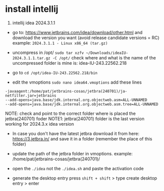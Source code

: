 # install intellij

1. intellij idea 2024.3.1.1
- go to: https://www.jetbrains.com/idea/download/other.html and download the version you want (avoid release candidate versions = RC)
example: `2024.3.1.1 - Linux x86_64 (tar.gz)`
- uncompress in /opt/
  `sudo tar xzfv ~/Downloads/ideaIU-2024.3.1.1.tar.gz -C /opt/`
 check where and what is the name of the uncompressed folder is
mine is: idea-IU-243.22562.218 

- go to `cd /opt/idea-IU-243.22562.218/bin`
- edit the vmoptions `sudo nano idea64.vmoptions`
add these lines
```
-javaagent:/home/pat/jetbrains-cosas/jetbra(240701)/ja-netfilter.jar=jetbrains
--add-opens=java.base/jdk.internal.org.objectweb.asm=ALL-UNNAMED
--add-opens=java.base/jdk.internal.org.objectweb.asm.tree=ALL-UNNAMED
  ```
NOTE: check and point to the correct folder where is placed the jetbra(240701) foder
NOTE1: jetbra(240701) folder is the last version working for 2024.3.x idea version

- In case you don't have the latest jetbra download it from here: https://3.jetbra.in/ and save it in a folder (remember the place of this folder)

- update the path of the jetbra folder in vmoptions. 
example: /home/pat/jetbrains-cosas/jetbra(240701)/

- open the `./idea` not the `./idea.sh` and paste the activation code
- generate the desktop entry press `shift + shift` > type create desktop entry > enter



